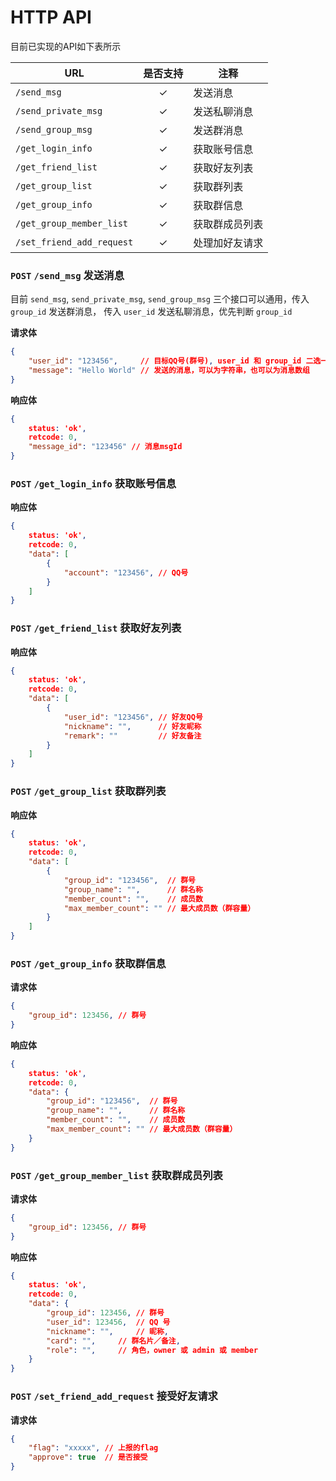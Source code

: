 # HTTP API

目前已实现的API如下表所示

| URL                       | 是否支持 | 注释      |
|---------------------------|:----:|---------|
| `/send_msg`               |  ✓   | 发送消息    |
| `/send_private_msg`       |  ✓   | 发送私聊消息  |
| `/send_group_msg`         |  ✓   | 发送群消息   |
| `/get_login_info`         |  ✓   | 获取账号信息  |
| `/get_friend_list`        |  ✓   | 获取好友列表  |
| `/get_group_list`         |  ✓   | 获取群列表   |
| `/get_group_info`         |  ✓   | 获取群信息   |
| `/get_group_member_list`  |  ✓   | 获取群成员列表 |
| `/set_friend_add_request` |  ✓   | 处理加好友请求 |


### `POST` `/send_msg` 发送消息
目前 `send_msg`, `send_private_msg`, `send_group_msg` 三个接口可以通用，传入 `group_id` 发送群消息，
传入 `user_id` 发送私聊消息，优先判断 `group_id`

**请求体**
```json lines
{
    "user_id": "123456",     // 目标QQ号(群号), user_id 和 group_id 二选一，类型可以是 string 也可以是 int
    "message": "Hello World" // 发送的消息，可以为字符串，也可以为消息数组
}
```
**响应体**
```json lines
{
    status: 'ok',
    retcode: 0,
    "message_id": "123456" // 消息msgId
}
```

### `POST` `/get_login_info` 获取账号信息

**响应体**
```json lines
{
    status: 'ok',
    retcode: 0,
    "data": [
        {
            "account": "123456", // QQ号
        }
    ]
}
```


### `POST` `/get_friend_list` 获取好友列表

**响应体**
```json lines
{
    status: 'ok',
    retcode: 0,
    "data": [
        {
            "user_id": "123456", // 好友QQ号
            "nickname": "",      // 好友昵称
            "remark": ""         // 好友备注
        }
    ]
}
```


### `POST` `/get_group_list` 获取群列表

**响应体**
```json lines
{
    status: 'ok',
    retcode: 0,
    "data": [
        {
            "group_id": "123456",  // 群号
            "group_name": "",      // 群名称
            "member_count": "",    // 成员数
            "max_member_count": "" // 最大成员数（群容量）
        }
    ]
}
```


### `POST` `/get_group_info` 获取群信息

**请求体**
```json lines
{
    "group_id": 123456, // 群号
}
```

**响应体**
```json lines
{
    status: 'ok',
    retcode: 0,
    "data": {
        "group_id": "123456",  // 群号
        "group_name": "",      // 群名称
        "member_count": "",    // 成员数
        "max_member_count": "" // 最大成员数（群容量）
    }
}
```


### `POST` `/get_group_member_list` 获取群成员列表

**请求体**
```json lines
{
    "group_id": 123456, // 群号
}
```

**响应体**
```json lines
{
    status: 'ok',
    retcode: 0,
    "data": {
        "group_id": 123456, // 群号
        "user_id": 123456,  // QQ 号
        "nickname": "",     // 昵称,
        "card": "",     // 群名片／备注,
        "role": "",     // 角色，owner 或 admin 或 member
    }
}
```


### `POST` `/set_friend_add_request` 接受好友请求

**请求体**
```json lines
{
    "flag": "xxxxx", // 上报的flag
    "approve": true  // 是否接受
}
```